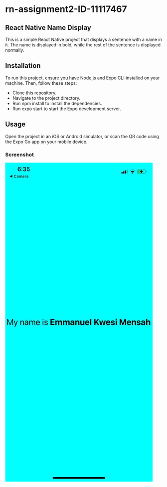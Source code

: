 # rn-assignment2-ID-11117467

## React Native Name Display
This is a simple React Native project that displays a sentence with a name in it. The name is displayed in bold, while the rest of the sentence is displayed normally.

## Installation
To run this project, ensure you have Node.js and Expo CLI installed on your machine. Then, follow these steps:

- Clone this repository.
- Navigate to the project directory.
- Run npm install to install the dependencies.
- Run expo start to start the Expo development server.

## Usage
Open the project in an iOS or Android simulator, or scan the QR code using the Expo Go app on your mobile device.

### Screenshot

![A screenshort of my front page](my-app/Expo.jpg)

